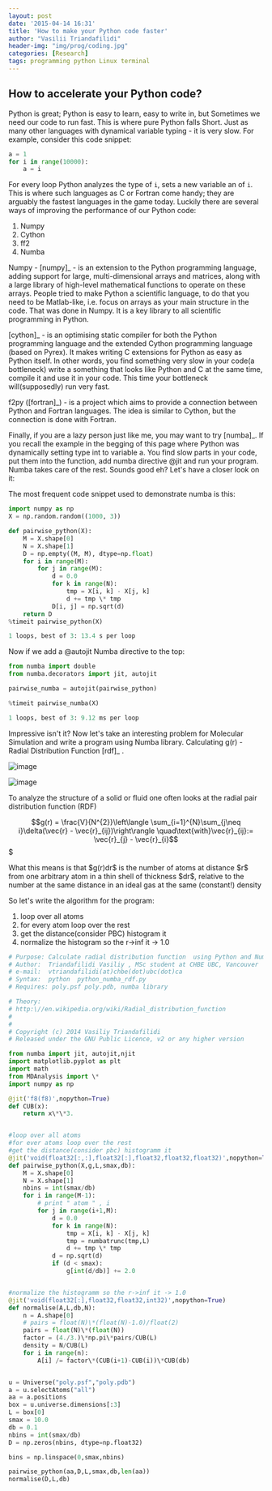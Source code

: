 ```yaml
---
layout: post
date: '2015-04-14 16:31'
title: 'How to make your Python code faster'
author: "Vasilii Triandafilidi"
header-img: "img/prog/coding.jpg"
categories: [Research]
tags: programming python Linux terminal
---
```


## How to accelerate your Python code?

Python is great; Python is easy to learn, easy to write in, but
Sometimes we need our code to run fast. This is where pure Python falls
Short. Just as many other languages with dynamical variable typing - it
is very slow. For example, consider this code snippet:

```python
a = 1
for i in range(10000):
    a = i
```

For every loop Python analyzes the type of `i`, sets a new variable an of
`i`. This is where such languages as C or Fortran come handy; they are
arguably the fastest languages in the game today. Luckily there are
several ways of improving the performance of our Python code:

1.  Numpy
2.  Cython
3.  ff2
4.  Numba

Numpy - [numpy]\_ - is an extension to the Python programming language,
adding support for large, multi-dimensional arrays and matrices, along
with a large library of high-level mathematical functions to operate on
these arrays. People tried to make Python a scientific
language, to do that you need to be Matlab-like, i.e. focus on arrays as
your main structure in the code. That was done in Numpy. It is a key
library to all scientific programming in Python.

[cython]\_ - is an optimising static compiler for both the Python
programming language and the extended Cython programming language (based
on Pyrex). It makes writing C extensions for Python as easy as Python
itself. In other words, you find something very slow in your code(a
bottleneck) write a something that looks like Python and C at the same
time, compile it and use it in your code. This time your bottleneck
will(supposedly) run very fast.

f2py ([fortran]\_) - is a project which aims to provide a connection
between Python and Fortran languages. The idea is similar to Cython, but
the connection is done with Fortran.

Finally, if you are a lazy person just like me, you may want to try
[numba]\_. If you recall the example in the begging of this page where
Python was dynamically setting type int to variable a. You find slow
parts in your code, put them into the function, add numba directive @jit and
run your program. Numba takes care of the rest. Sounds good eh? Let's
have a closer look on it:

The most frequent code snippet used to demonstrate numba is this:

```python
import numpy as np
X = np.random.random((1000, 3))

def pairwise_python(X):
    M = X.shape[0]
    N = X.shape[1]
    D = np.empty((M, M), dtype=np.float)
    for i in range(M):
        for j in range(M):
            d = 0.0
            for k in range(N):
                tmp = X[i, k] - X[j, k]
                d += tmp \* tmp
            D[i, j] = np.sqrt(d)
    return D
%timeit pairwise_python(X)
```

```python
1 loops, best of 3: 13.4 s per loop
```

Now if we add a @autojit Numba directive to the top:

```python
from numba import double
from numba.decorators import jit, autojit

pairwise_numba = autojit(pairwise_python)

%timeit pairwise_numba(X)
```

```python
1 loops, best of 3: 9.12 ms per loop
```

Impressive isn't it? Now let's take an interesting problem for Molecular
Simulation and write a program using Numba library. Calculating g(r) -
Radial Distribution Function [rdf]\_ .

![image](./images/rdf_atoms.jpeg)

![image](./images/rdf.png)

To analyze the structure of a solid or fluid one often looks at
the radial pair distribution function (RDF)

$$g(r) = \frac{V}{N^{2}}\left\langle \sum_{i=1}^{N}\sum_{j\neq i}\delta(\vec{r} - \vec{r}_{ij})\right\rangle \quad\text{with}\vec{r}_{ij}:= \vec{r}_{j} - \vec{r}_{i}$$$

What this means is that \$g(r)dr\$ is the number of atoms at
distance \$r\$ from one arbitrary atom in a thin shell of thickness
\$dr\$, relative to the number at the same distance in an ideal gas at
the same (constant!) density

So let's write the algorithm for the program:

1.  loop over all atoms
2.  for every atom loop over the rest
3.  get the distance(consider PBC) histogram it
4.  normalize the histogram so the r-\>inf it -\> 1.0

```python
# Purpose: Calculate radial distribution function  using Python and Numba library
# Author:  Triandafilidi Vasiliy , MSc student at CHBE UBC, Vancouver
# e-mail:  vtriandafilidi(at)chbe(dot)ubc(dot)ca
# Syntax:  python  python_numba_rdf.py
# Requires: poly.psf poly.pdb, numba library

# Theory:
# http:\//en.wikipedia.org/wiki/Radial_distribution_function
#
#
# Copyright (c) 2014 Vasiliy Triandafilidi
# Released under the GNU Public Licence, v2 or any higher version

from numba import jit, autojit,njit
import matplotlib.pyplot as plt
import math
from MDAnalysis import \*
import numpy as np

@jit('f8(f8)',nopython=True)
def CUB(x):
    return x\*\*3.


#loop over all atoms
#for ever atoms loop over the rest
#get the distance(consider pbc) histogramm it
@jit('void(float32[:,:],float32[:],float32,float32,float32)',nopython=True)
def pairwise_python(X,g,L,smax,db):
    M = X.shape[0]
    N = X.shape[1]
    nbins = int(smax/db)
    for i in range(M-1):
        # print " atom " , i
        for j in range(i+1,M):
            d = 0.0
            for k in range(N):
                tmp = X[i, k] - X[j, k]
                tmp = numbatrunc(tmp,L)
                d += tmp \* tmp
            d = np.sqrt(d)
            if (d < smax):
                g[int(d/db)] += 2.0


#normalize the histogramm so the r->inf it -> 1.0
@jit('void(float32[:],float32,float32,int32)',nopython=True)
def normalise(A,L,db,N):
    n = A.shape[0]
    # pairs = float(N)\*(float(N)-1.0)/float(2)
    pairs = float(N)\*(float(N))
    factor = (4./3.)\*np.pi\*pairs/CUB(L)
    density = N/CUB(L)
    for i in range(n):
        A[i] /= factor\*(CUB(i+1)-CUB(i))\*CUB(db)


u = Universe("poly.psf","poly.pdb")
a = u.selectAtoms("all")
aa = a.positions
box = u.universe.dimensions[:3]
L = box[0]
smax = 10.0
db = 0.1
nbins = int(smax/db)
D = np.zeros(nbins, dtype=np.float32)

bins = np.linspace(0,smax,nbins)

pairwise_python(aa,D,L,smax,db,len(aa))
normalise(D,L,db)
```
